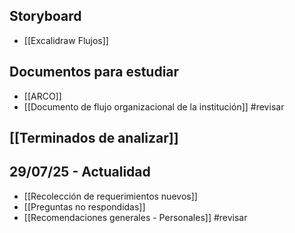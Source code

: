 ## Storyboard
+ [[Excalidraw Flujos]]
## Documentos para estudiar
+ [[ARCO]]
+ [[Documento de flujo organizacional de la institución]] #revisar
## [[Terminados de analizar]]

## 29/07/25 - Actualidad
+ [[Recolección de requerimientos nuevos]]
+ [[Preguntas no respondidas]]
+ [[Recomendaciones generales - Personales]] #revisar 
